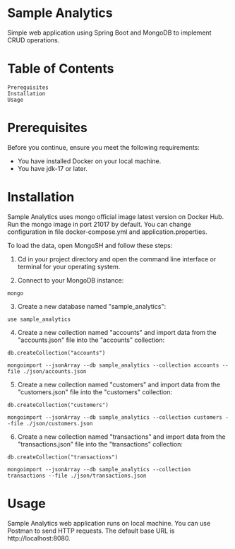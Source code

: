 # Sample Analytics

Simple web application using Spring Boot and MongoDB to implement CRUD operations.

# Table of Contents

    Prerequisites
    Installation
    Usage

[//]: # (    Contributing)

[//]: # (    License)

[//]: # (    Contact)

# Prerequisites

Before you continue, ensure you meet the following requirements:

* You have installed Docker on your local machine.
* You have jdk-17 or later.

# Installation

Sample Analytics uses mongo official image latest version on Docker Hub. Run the mongo image in port 21017 by default. You can change configuration in file docker-compose.yml and application.properties.

To load the data, open MongoSH and follow these steps:

1. Cd in your project directory and open the command line interface or terminal for your operating system.

2. Connect to your MongoDB instance:

`mongo`

3. Create a new database named "sample_analytics":

`use sample_analytics`

4. Create a new collection named "accounts" and import data from the "accounts.json" file into the "accounts" collection:

`db.createCollection("accounts")`

`mongoimport --jsonArray --db sample_analytics --collection accounts --file ./json/accounts.json`

5. Create a new collection named "customers" and import data from the "customers.json" file into the "customers" collection:

`db.createCollection("customers")`

`mongoimport --jsonArray --db sample_analytics --collection customers --file ./json/customers.json`

6. Create a new collection named "transactions" and import data from the "transactions.json" file into the "transactions" collection:

`db.createCollection("transactions")`

`mongoimport --jsonArray --db sample_analytics --collection transactions --file ./json/transactions.json`

# Usage

Sample Analytics web application runs on local machine. You can use Postman to send HTTP requests. The default base URL is http://localhost:8080.

[//]: # (# Contributing)

[//]: # ()
[//]: # (Guidelines for contributing to the project.)

[//]: # ()
[//]: # (# License)

[//]: # ()
[//]: # (Information about the project's license.)

[//]: # ()
[//]: # (# Contact)

[//]: # ()
[//]: # (Contact information for the project's maintainers.)
